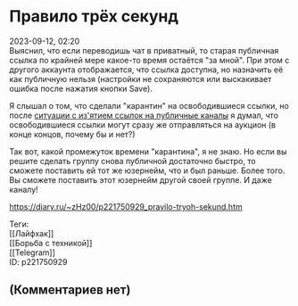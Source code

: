 Правило трёх секунд
===================

  
2023-09-12, 02:20  
 Выяснил, что если переводишь чат в приватный, то старая публичная ссылка по крайней мере какое-то время остаётся "за мной". При этом с другого аккаунта отображается, что ссылка доступна, но назначить её как публичную нельзя (настройки не сохраняются или выскакивает ошибка после нажатия кнопки Save).   
   
 Я слышал о том, что сделали "карантин" на освободившиеся ссылки, но после  [ситуации с из'ятием ссылок на публичные каналы](Было%20ваше%20--%20станет%20наше)  я думал, что освободившиеся ссылки могут сразу же отправляться на аукцион (в конце концов, почему бы и нет?)   
   
 Так вот, какой промежуток времени "карантина", я не знаю. Но если вы решите сделать группу снова публичной достаточно быстро, то сможете поставить ей тот же юзернейм, что и был раньше. Более того. Вы сможете поставить этот юзернейм другой своей группе. И даже каналу!   
  
<https://diary.ru/~zHz00/p221750929_pravilo-tryoh-sekund.htm>  
  
Теги:  
[[Лайфхак]]  
[[Борьба с техникой]]  
[[Telegram]]  
ID: p221750929  


(Комментариев нет)
------------------